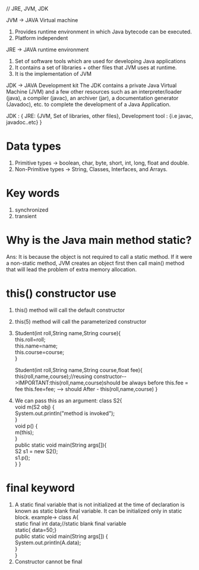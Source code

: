 
// JRE, JVM, JDK

JVM -> JAVA Virtual machine
1) Provides runtime environment in which Java bytecode can be executed.
2) Platform independent

JRE -> JAVA runtime environment
1) Set of software tools which are used for developing Java applications
2) It contains a set of libraries + other files that JVM uses at runtime.
3) It is the implementation of JVM

JDK -> JAVA Development kit
The JDK contains a private Java Virtual Machine (JVM) and a few other resources such as an interpreter/loader (java),
a compiler (javac), an archiver (jar), a documentation generator (Javadoc), etc. to complete the development of
a Java Application.

JDK : { 
JRE: {JVM, Set of libraries, other files}, 
Development tool : {i.e javac, javadoc..etc} 
} 

# Data types
1) Primitive types -> boolean, char, byte, short, int, long, float and double.
2) Non-Primitive types ->  String, Classes, Interfaces, and Arrays.

# Key words
1) synchronized
2) transient

# Why is the Java main method static?
Ans: It is because the object is not required to call a static method. If it were a non-static method, 
JVM creates an object first then call main() method that will lead the problem of extra memory allocation.

# this() constructor use 
1) this() method will call the default constructor
2) this(5) method will call the parameterized constructor
3) Student(int roll,String name,String course){  
   this.roll=roll;  
   this.name=name;  
   this.course=course;  
   }  

   Student(int roll,String name,String course,float fee){  
   this(roll,name,course);//reusing constructor-->IMPORTANT:this(roll,name,course)should be always before this.fee = fee
   this.fee=fee;  --> should After - this(roll,name,course)
   }
4) We can pass this as an argument: 
   class S2{  
     void m(S2 obj) {  
      System.out.println("method is invoked");  
     }  
     void p() {  
      m(this);  
     }  
   public static void main(String args[]){  
     S2 s1 = new S2();  
     s1.p();  
    }
   } 

# final keyword
1) A static final variable that is not initialized at the time of declaration is known as static blank final variable. 
It can be initialized only in static block.
   example->
   class A{  
   static final int data;//static blank final variable  
   static{ data=50;}  
   public static void main(String args[]) {  
   System.out.println(A.data);  
    }  
   }  
2) Constructor cannot be final

